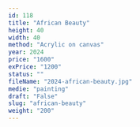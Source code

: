 ```yaml
---
id: 118
title: "African Beauty"
height: 40
width: 40
method: "Acrylic on canvas"
year: 2024
price: "1600"
exPrice: "1200"
status: ""
fileName: "2024-african-beauty.jpg"
medie: "painting"
draft: "False"
slug: "african-beauty"
weight: "200"
---
```

